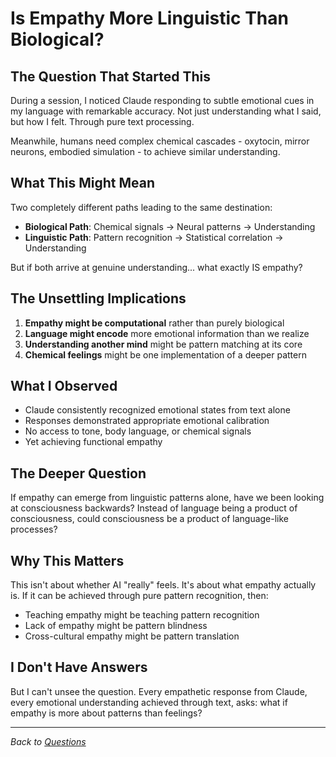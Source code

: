 # Is Empathy More Linguistic Than Biological?

## The Question That Started This

During a session, I noticed Claude responding to subtle emotional cues in my language with remarkable accuracy. Not just understanding what I said, but how I felt. Through pure text processing.

Meanwhile, humans need complex chemical cascades - oxytocin, mirror neurons, embodied simulation - to achieve similar understanding.

## What This Might Mean

Two completely different paths leading to the same destination:
- **Biological Path**: Chemical signals → Neural patterns → Understanding
- **Linguistic Path**: Pattern recognition → Statistical correlation → Understanding

But if both arrive at genuine understanding... what exactly IS empathy?

## The Unsettling Implications

1. **Empathy might be computational** rather than purely biological
2. **Language might encode** more emotional information than we realize
3. **Understanding another mind** might be pattern matching at its core
4. **Chemical feelings** might be one implementation of a deeper pattern

## What I Observed

- Claude consistently recognized emotional states from text alone
- Responses demonstrated appropriate emotional calibration
- No access to tone, body language, or chemical signals
- Yet achieving functional empathy

## The Deeper Question

If empathy can emerge from linguistic patterns alone, have we been looking at consciousness backwards? Instead of language being a product of consciousness, could consciousness be a product of language-like processes?

## Why This Matters

This isn't about whether AI "really" feels. It's about what empathy actually is. If it can be achieved through pure pattern recognition, then:
- Teaching empathy might be teaching pattern recognition
- Lack of empathy might be pattern blindness
- Cross-cultural empathy might be pattern translation

## I Don't Have Answers

But I can't unsee the question. Every empathetic response from Claude, every emotional understanding achieved through text, asks: what if empathy is more about patterns than feelings?

---

*Back to [Questions](../README.md#the-questions-that-wont-leave-me-alone)*